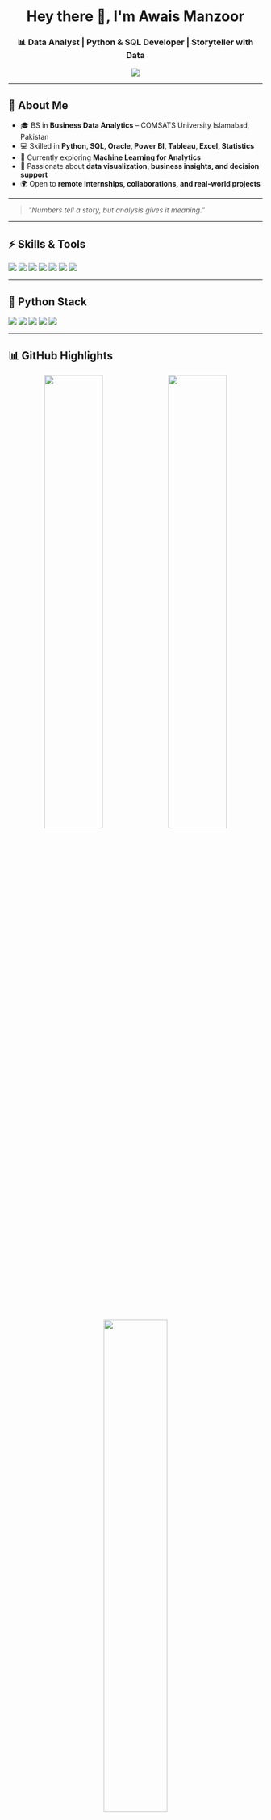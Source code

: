 <!-- Profile Header -->
<h1 align="center">Hey there 👋, I'm Awais Manzoor</h1>
<h3 align="center">📊 Data Analyst | Python & SQL Developer | Storyteller with Data</h3>

<p align="center">
  <img src="https://readme-typing-svg.herokuapp.com?color=1E90FF&size=24&center=true&vCenter=true&width=600&height=45&lines=Data+Analytics+|+Python+Programming;SQL+|+Excel+|+Power+BI+|+Tableau;Turning+Data+into+Actionable+Insights" />
</p>

---

## 🔹 About Me
- 🎓 BS in **Business Data Analytics** – COMSATS University Islamabad, Pakistan  
- 💻 Skilled in **Python, SQL, Oracle, Power BI, Tableau, Excel, Statistics**  
- 🌱 Currently exploring **Machine Learning for Analytics**  
- 🚀 Passionate about **data visualization, business insights, and decision support**  
- 🌍 Open to **remote internships, collaborations, and real-world projects**  

---

> *"Numbers tell a story, but analysis gives it meaning."*

---

## ⚡ Skills & Tools  

<p align="left">
  <img src="https://img.shields.io/badge/Python-1E90FF?style=for-the-badge&logo=python&logoColor=white"/>
  <img src="https://img.shields.io/badge/SQL-4682B4?style=for-the-badge&logo=postgresql&logoColor=white"/>
  <img src="https://img.shields.io/badge/Oracle-F80000?style=for-the-badge&logo=oracle&logoColor=white"/>
  <img src="https://img.shields.io/badge/Power%20BI-F2C811?style=for-the-badge&logo=powerbi&logoColor=black"/>
  <img src="https://img.shields.io/badge/Tableau-E97627?style=for-the-badge&logo=tableau&logoColor=white"/>
  <img src="https://img.shields.io/badge/Excel-217346?style=for-the-badge&logo=microsoft-excel&logoColor=white"/>
  <img src="https://img.shields.io/badge/Statistics-3B82F6?style=for-the-badge&logo=mathworks&logoColor=white"/>
</p>

---

## 🐍 Python Stack  

<p align="left">
  <img src="https://img.shields.io/badge/Pandas-150458?style=for-the-badge&logo=pandas&logoColor=white"/>
  <img src="https://img.shields.io/badge/NumPy-013243?style=for-the-badge&logo=numpy&logoColor=white"/>
  <img src="https://img.shields.io/badge/Matplotlib-005C9E?style=for-the-badge&logo=plotly&logoColor=white"/>
  <img src="https://img.shields.io/badge/Seaborn-007ACC?style=for-the-badge&logo=python&logoColor=white"/>
  <img src="https://img.shields.io/badge/Scikit--Learn-F7931E?style=for-the-badge&logo=scikit-learn&logoColor=white"/>
</p>

---

## 📊 GitHub Highlights  

<div align="center">
  <img src="https://github-readme-stats.vercel.app/api?username=Awais11227&show_icons=true&theme=default&hide_border=true&title_color=1E90FF&icon_color=00BFFF&text_color=0f172a" width="48%"/>
  <img src="https://github-readme-streak-stats.herokuapp.com/?user=Awais11227&theme=default&hide_border=true&ring=1E90FF&fire=FF6347&currStreakLabel=4682B4" width="48%"/>
</div>

<div align="center">
  <img src="https://github-readme-stats.vercel.app/api/top-langs/?username=Awais11227&layout=compact&theme=default&hide_border=true&title_color=1E90FF&text_color=0f172a" width="50%"/>
</div>

---

## 📈 Growth & Activity  

<div align="center" style="margin: 20px 0;">
  <img src="https://github-readme-activity-graph.vercel.app/graph?username=Awais11227&custom_title=Awais%20Manzoor's%20GitHub%20Activity%20Graph&bg_color=0D1117&color=58A6FF&line=1F6FEB&point=58A6FF&area=true&hide_border=true&radius=15" width="100%"/>
</div>

---

## 🌐 Connect With Me  

- 💼 [LinkedIn](https://www.linkedin.com/in/awaismanzoor/)  
- 🖥 [GitHub](https://github.com/Awais11227)  

---

<p align="center">
  <img src="https://capsule-render.vercel.app/api?type=waving&color=1E90FF,00BFFF,3B82F6&height=100&section=footer"/>
</p>
